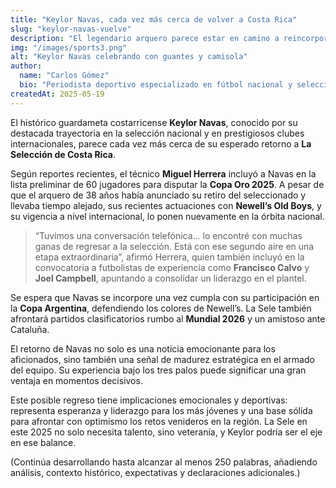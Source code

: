 ```yaml
---
title: "Keylor Navas, cada vez más cerca de volver a Costa Rica"
slug: "keylor-navas-vuelve"
description: "El legendario arquero parece estar en camino a reincorporarse a la Selección, levantando expectativas de cara a la Copa Oro 2025."
img: "/images/sports3.png"
alt: "Keylor Navas celebrando con guantes y camisola"
author:
  name: "Carlos Gómez"
  bio: "Periodista deportivo especializado en fútbol nacional y selecciones"
createdAt: 2025-05-19
---
```


El histórico guardameta costarricense **Keylor Navas**, conocido por su destacada trayectoria en la selección nacional y en prestigiosos clubes internacionales, parece cada vez más cerca de su esperado retorno a **La Selección de Costa Rica**.

Según reportes recientes, el técnico **Miguel Herrera** incluyó a Navas en la lista preliminar de 60 jugadores para disputar la **Copa Oro 2025**. A pesar de que el arquero de 38 años había anunciado su retiro del seleccionado y llevaba tiempo alejado, sus recientes actuaciones con **Newell’s Old Boys**, y su vigencia a nivel internacional, lo ponen nuevamente en la órbita nacional.

> “Tuvimos una conversación telefónica... lo encontré con muchas ganas de regresar a la selección. Está con ese segundo aire en una etapa extraordinaria”, afirmó Herrera, quien también incluyó en la convocatoria a futbolistas de experiencia como **Francisco Calvo** y **Joel Campbell**, apuntando a consolidar un liderazgo en el plantel.

Se espera que Navas se incorpore una vez cumpla con su participación en la **Copa Argentina**, defendiendo los colores de Newell’s. La Sele también afrontará partidos clasificatorios rumbo al **Mundial 2026** y un amistoso ante Cataluña.

El retorno de Navas no solo es una noticia emocionante para los aficionados, sino también una señal de madurez estratégica en el armado del equipo. Su experiencia bajo los tres palos puede significar una gran ventaja en momentos decisivos.

Este posible regreso tiene implicaciones emocionales y deportivas: representa esperanza y liderazgo para los más jóvenes y una base sólida para afrontar con optimismo los retos venideros en la región. La Sele en este 2025 no solo necesita talento, sino veteranía, y Keylor podría ser el eje en ese balance.

(Continúa desarrollando hasta alcanzar al menos 250 palabras, añadiendo análisis, contexto histórico, expectativas y declaraciones adicionales.)

